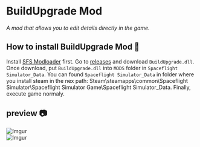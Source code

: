 # BuildUpgrade Mod
_A mod that allows you to edit details directly in the game._

## How to install BuildUpgrade Mod 🚀

Install [SFS Modloader](https://github.com/105-Code/SFS-Modloader/releases) first.
Go to [releases](https://github.com/cucumber-sp/SFSBuildUpgrade/releases) and download `BuildUpgrade.dll`. Once download, put `BuildUpgrade.dll` into `MODS` folder in `Spaceflight Simulator_Data`. You can found `Spaceflight Simulator_Data` in folder where you install steam in the nex path: Steam\steamapps\common\Spaceflight Simulator\Spaceflight Simulator Game\Spaceflight Simulator_Data. Finally, execute game normaly.


## preview 📷

![Imgur](https://i.imgur.com/oP6cZzf.png)  
![Imgur](https://i.imgur.com/Pb5Vju7.png)
